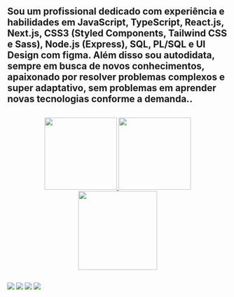 ## Sou um profissional dedicado com experiência e habilidades em JavaScript, TypeScript, React.js, Next.js, CSS3 (Styled Components, Tailwind CSS e Sass), Node.js (Express), SQL, PL/SQL e UI Design com figma. Além disso sou autodidata, sempre em busca de novos conhecimentos, apaixonado por resolver problemas complexos e super adaptativo, sem problemas em aprender novas tecnologias conforme a demanda..

##
 <div align="center">
  <a href="https://marioelvio.com">
  <img height="165em" src="https://github-readme-stats.vercel.app/api?username=jukerah&show_icons=true&theme=chartreuse-dark&include_all_commits=true&count_private=true"/>
   <img height="165em" src="https://github-readme-stats.vercel.app/api/top-langs/?username=jukerah&layout=compact&langs_count=7&theme=chartreuse-dark"/>
   <img height='180em' src='https://github-readme-streak-stats.herokuapp.com?user=jukerah&theme=chartreuse-dark&hide_format=j%20M%5B%20Y%5D&fire=DD0000&ring=52DD81&dates=52DD81&stroke=ABCFDD' /></a>
</div>

  ##
 
<div> 
  <a href="https://github.com/jukerah" target="_blank"><img src="https://img.shields.io/badge/GitHub-100000?style=for-the-badge&logo=github&logoColor=white" target="_blank"></a>
  <a href = "mailto:juka_mebaj@hotmail.com"><img src="https://img.shields.io/badge/Microsoft_Outlook-0078D4?style=for-the-badge&logo=microsoft-outlook&logoColor=white" target="_blank"></a>
  <a href="https://www.linkedin.com/in/marioelvio" target="_blank"><img src="https://img.shields.io/badge/LinkedIn-0077B5?style=for-the-badge&logo=linkedin&logoColor=white" target="_blank"></a>
  <a href="https://api.whatsapp.com/send?phone=5516988658468" target="_blank"><img src="https://img.shields.io/badge/WhatsApp-25D366?style=for-the-badge&logo=whatsapp&logoColor=white" target="_blank"></a> 
</div>


